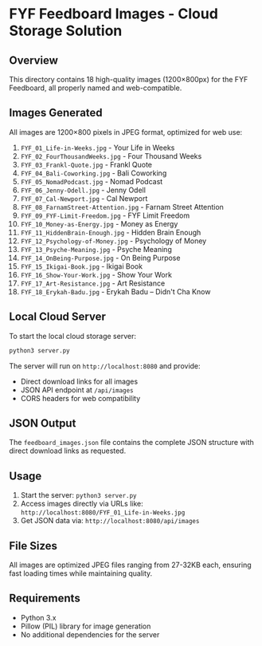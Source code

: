 # FYF Feedboard Images - Cloud Storage Solution

## Overview
This directory contains 18 high-quality images (1200×800px) for the FYF Feedboard, all properly named and web-compatible.

## Images Generated
All images are 1200×800 pixels in JPEG format, optimized for web use:

1. `FYF_01_Life-in-Weeks.jpg` - Your Life in Weeks
2. `FYF_02_FourThousandWeeks.jpg` - Four Thousand Weeks
3. `FYF_03_Frankl-Quote.jpg` - Frankl Quote
4. `FYF_04_Bali-Coworking.jpg` - Bali Coworking
5. `FYF_05_NomadPodcast.jpg` - Nomad Podcast
6. `FYF_06_Jenny-Odell.jpg` - Jenny Odell
7. `FYF_07_Cal-Newport.jpg` - Cal Newport
8. `FYF_08_FarnamStreet-Attention.jpg` - Farnam Street Attention
9. `FYF_09_FYF-Limit-Freedom.jpg` - FYF Limit Freedom
10. `FYF_10_Money-as-Energy.jpg` - Money as Energy
11. `FYF_11_HiddenBrain-Enough.jpg` - Hidden Brain Enough
12. `FYF_12_Psychology-of-Money.jpg` - Psychology of Money
13. `FYF_13_Psyche-Meaning.jpg` - Psyche Meaning
14. `FYF_14_OnBeing-Purpose.jpg` - On Being Purpose
15. `FYF_15_Ikigai-Book.jpg` - Ikigai Book
16. `FYF_16_Show-Your-Work.jpg` - Show Your Work
17. `FYF_17_Art-Resistance.jpg` - Art Resistance
18. `FYF_18_Erykah-Badu.jpg` - Erykah Badu – Didn't Cha Know

## Local Cloud Server
To start the local cloud storage server:

```bash
python3 server.py
```

The server will run on `http://localhost:8080` and provide:
- Direct download links for all images
- JSON API endpoint at `/api/images`
- CORS headers for web compatibility

## JSON Output
The `feedboard_images.json` file contains the complete JSON structure with direct download links as requested.

## Usage
1. Start the server: `python3 server.py`
2. Access images directly via URLs like: `http://localhost:8080/FYF_01_Life-in-Weeks.jpg`
3. Get JSON data via: `http://localhost:8080/api/images`

## File Sizes
All images are optimized JPEG files ranging from 27-32KB each, ensuring fast loading times while maintaining quality.

## Requirements
- Python 3.x
- Pillow (PIL) library for image generation
- No additional dependencies for the server
